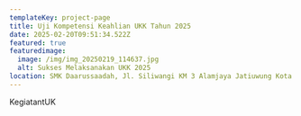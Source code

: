 ```yaml
---
templateKey: project-page
title: Uji Kompetensi Keahlian UKK Tahun 2025
date: 2025-02-20T09:51:34.522Z
featured: true
featuredimage:
  image: /img/img_20250219_114637.jpg
  alt: Sukses Melaksanakan UKK 2025
location: SMK Daarussaadah, Jl. Siliwangi KM 3 Alamjaya Jatiuwung Kota Tangerang
---
```

KegiatantUK